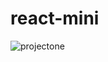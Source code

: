 # react-mini

![projectone](https://user-images.githubusercontent.com/105749663/232579505-9fc48468-3f75-4d92-ba86-8392f501beb3.png)
